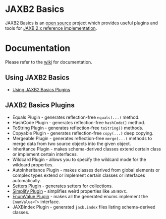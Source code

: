 # JAXB2 Basics

JAXB2 Basics is an [open source](https://github.com/highsource/jaxb2-basics/blob/master/LICENSE) project
which provides useful plugins and tools for [JAXB 2.x reference implementation](https://jaxb.java.net/).

# Documentation

Please refer to the [wiki](https://github.com/highsource/jaxb2-basics/wiki) for documentation.

## Using JAXB2 Basics

* [Using JAXB2 Basics Plugins](https://github.com/highsource/jaxb2-basics/wiki/Using-JAXB2-Basics-Plugins)

## JAXB2 Basics Plugins
* Equals Plugin - generates reflection-free `equals(...)` method.
* HashCode Plugin - generates reflection-free `hashCode()` method.
* ToString Plugin - generates reflection-free `toString()` methods.
* Copyable Plugin - generates reflection-free `copy(...)` deep copying.
* Mergeable Plugin - generates reflection-free `merge(...)` methods to merge data from two source objects into the given object.
* Inheritance Plugin - makes schema-derived classes extend certain class or implement certain interfaces.
* Wildcard Plugin - allows you to specify the wildcard mode for the wildcard properties.
* AutoInheritance Plugin - makes classes derived from global elements or complex types extend or implement certain classes or interfaces automatically.
* [Setters Plugin](https://github.com/highsource/jaxb2-basics/wiki/JAXB2-Setters-Plugin) - generates setters for collections.
* [Simplify Plugin](https://github.com/highsource/jaxb2-basics/wiki/JAXB2-Simplify-Plugin) - simplifies weird properties like `aOrBOrC`.
* [EnumValue Plugin](https://github.com/highsource/jaxb2-basics/wiki/JAXB2-EnumValue-Plugin) - makes all the generated enums implement the `EnumValue<T>` interface.
* JAXBIndex Plugin - generated `jaxb.index` files listing schema-derived classes.
